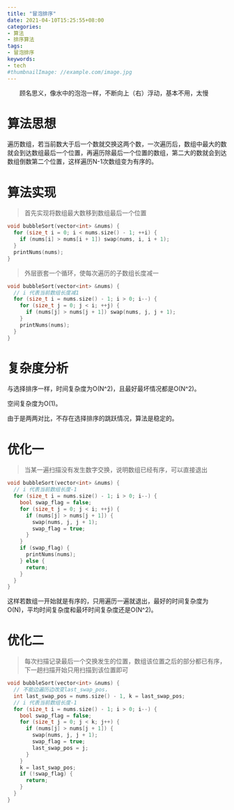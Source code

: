 ```yaml
---
title: "冒泡排序"
date: 2021-04-10T15:25:55+08:00
categories:
- 算法
- 排序算法
tags:
- 冒泡排序
keywords:
- tech
#thumbnailImage: //example.com/image.jpg
---
```


　　顾名思义，像水中的泡泡一样，不断向上（右）浮动，基本不用，太慢

<!--more-->

# 算法思想

遍历数组，若当前数大于后一个数就交换这两个数，一次遍历后，数组中最大的数就会到达数组最后一个位置，再遍历除最后一个位置的数组，第二大的数就会到达数组倒数第二个位置，这样遍历N-1次数组变为有序的。

# 算法实现

> 首先实现将数组最大数移到数组最后一个位置

```cpp
void bubbleSort(vector<int> &nums) {
  for (size_t i = 0; i < nums.size() - 1; ++i) {
    if (nums[i] > nums[i + 1]) swap(nums, i, i + 1);
  }
  printNums(nums);
}
```

> 外层嵌套一个循环，使每次遍历的子数组长度减一

```cpp
void bubbleSort(vector<int> &nums) {
  // i 代表当前数组长度减1
  for (size_t i = nums.size() - 1; i > 0; i--) {
    for (size_t j = 0; j < i; ++j) {
      if (nums[j] > nums[j + 1]) swap(nums, j, j + 1);
    }
    printNums(nums);
  }
}
```

# 复杂度分析

与选择排序一样，时间复杂度为O(N^2)，且最好最坏情况都是O(N^2)。

空间复杂度为O(1)。

由于是两两对比，不存在选择排序的跳跃情况，算法是稳定的。

# 优化一

> 当某一遍扫描没有发生数字交换，说明数组已经有序，可以直接退出

```cpp
void bubbleSort(vector<int> &nums) {
  // i 代表当前数组长度-1
  for (size_t i = nums.size() - 1; i > 0; i--) {
    bool swap_flag = false;
    for (size_t j = 0; j < i; ++j) {
      if (nums[j] > nums[j + 1]) {
        swap(nums, j, j + 1);
        swap_flag = true;
      }
    }
    if (swap_flag) {
      printNums(nums);
    } else {
      return;
    }
  }
}
```

这样若数组一开始就是有序的，只用遍历一遍就退出，最好的时间复杂度为O(N)，平均时间复杂度和最坏时间复杂度还是O(N^2)。

# 优化二

> 每次扫描记录最后一个交换发生的位置，数组该位置之后的部分都已有序，下一趟扫描开始只用扫描到该位置即可

```cpp
void bubbleSort(vector<int> &nums) {
  // 不能边遍历边改变last_swap_pos，
  int last_swap_pos = nums.size() - 1, k = last_swap_pos;
  // i 代表当前数组长度-1
  for (size_t i = nums.size() - 1; i > 0; i--) {
    bool swap_flag = false;
    for (size_t j = 0; j < k; j++) {
      if (nums[j] > nums[j + 1]) {
        swap(nums, j, j + 1);
        swap_flag = true;
        last_swap_pos = j;
      }
    }
    k = last_swap_pos;
    if (!swap_flag) {
      return;
    }
  }
}
```

